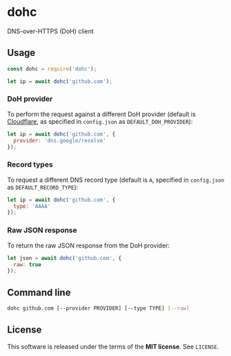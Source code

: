 dohc
====
DNS-over-HTTPS (DoH) client

Usage
-----
```js
const dohc = require('dohc');
```

```js
let ip = await dohc('github.com');
```

### DoH provider
To perform the request against a different DoH provider (default is
[Cloudflare](https://developers.cloudflare.com/1.1.1.1/dns-over-https), as
specified in `config.json` as `DEFAULT_DOH_PROVIDER`):

```js
let ip = await dohc('github.com', {
  provider: 'dns.google/resolve'
});
```

### Record types
To request a different DNS record type (default is `A`, specified in
`config.json` as `DEFAULT_RECORD_TYPE`):

```js
let ip = await dohc('github.com', {
  type: 'AAAA'
});
```

### Raw JSON response
To return the raw JSON response from the DoH provider:

```js
let json = await dohc('github.com', {
  raw: true
});
```

Command line
------------
```sh
dohc github.com [--provider PROVIDER] [--type TYPE] [--raw]
```

License
-------
This software is released under the terms of the **MIT license**. See `LICENSE`.
